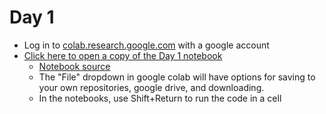 # Day 1
* Log in to [colab.research.google.com](https://colab.research.google.com/) with a google account
* [Click here to open a copy of the Day 1 notebook](https://colab.research.google.com/github/icomse/9th_workshop_ml_for_molecules/blob/main/Monday/Day1_IntroToML.ipynb)
  *  [Notebook source](https://github.com/icomse/9th_workshop_ml_for_molecules/blob/main/Monday/Day1_IntroToML.ipynb)
  *  The "File" dropdown in google colab will have options for saving to your own repositories, google drive, and downloading.
  *  In the notebooks, use Shift+Return to run the code in a cell
